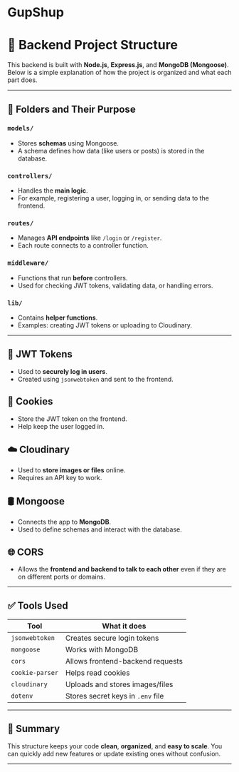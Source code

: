 # GupShup
# 🚀 Backend Project Structure

This backend is built with **Node.js**, **Express.js**, and **MongoDB (Mongoose)**. Below is a simple explanation of how the project is organized and what each part does.

---

## 📁 Folders and Their Purpose

### `models/`
- Stores **schemas** using Mongoose.
- A schema defines how data (like users or posts) is stored in the database.

### `controllers/`
- Handles the **main logic**.
- For example, registering a user, logging in, or sending data to the frontend.

### `routes/`
- Manages **API endpoints** like `/login` or `/register`.
- Each route connects to a controller function.

### `middleware/`
- Functions that run **before** controllers.
- Used for checking JWT tokens, validating data, or handling errors.

### `lib/`
- Contains **helper functions**.
- Examples: creating JWT tokens or uploading to Cloudinary.

---

## 🔐 JWT Tokens
- Used to **securely log in users**.
- Created using `jsonwebtoken` and sent to the frontend.

## 🍪 Cookies
- Store the JWT token on the frontend.
- Help keep the user logged in.

## ☁️ Cloudinary
- Used to **store images or files** online.
- Requires an API key to work.

## 🛢️ Mongoose
- Connects the app to **MongoDB**.
- Used to define schemas and interact with the database.

## 🌐 CORS
- Allows the **frontend and backend to talk to each other** even if they are on different ports or domains.

---

## ✅ Tools Used

| Tool           | What it does                      |
|----------------|-----------------------------------|
| `jsonwebtoken` | Creates secure login tokens       |
| `mongoose`     | Works with MongoDB                |
| `cors`         | Allows frontend-backend requests  |
| `cookie-parser`| Helps read cookies                |
| `cloudinary`   | Uploads and stores images/files   |
| `dotenv`       | Stores secret keys in `.env` file |

---

## 📌 Summary

This structure keeps your code **clean**, **organized**, and **easy to scale**. You can quickly add new features or update existing ones without confusion.

---
